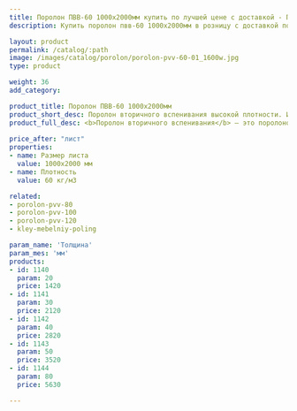 ```yaml
---
title: Поролон ПВВ-60 1000х2000мм купить по лучшей цене с доставкой - Поролоныч
description: Купить поролон пвв-60 1000х2000мм в розницу с доставкой по Москве в интернет-магазине Поролоныча.

layout: product
permalink: /catalog/:path
image: /images/catalog/porolon/porolon-pvv-60-01_1600w.jpg
type: product

weight: 36
add_category: 

product_title: Поролон ПВВ-60 1000х2000мм
product_short_desc: Поролон вторичного вспенивания высокой плотности. Используется в мебельной и автомобильной промышленности.
product_full_desc: <b>Поролон вторичного вспенивания</b> — это поролоновая крошка, вспененная с полиуретановым клеем и спрессованная под определенным давлением. Данный материал обладает высокими показателями плотности, жесткости, долговечности и прочности. Имеет хорошие звукопоглощающие и изолирующие свойства. Отличается высокой демпфирующей способностью. Благодаря таким качественным показателям долго сохраняет свои свойства и обеспечивает долгую службу изделий при их ежедневном использовании.
        
price_after: "лист"
properties:
- name: Размер листа
  value: 1000х2000 мм
- name: Плотность
  value: 60 кг/м3

related:
- porolon-pvv-80
- porolon-pvv-100
- porolon-pvv-120
- kley-mebelniy-poling

param_name: 'Толщина'
param_mes: 'мм'
products:
- id: 1140
  param: 20
  price: 1420
- id: 1141
  param: 30
  price: 2120
- id: 1142
  param: 40
  price: 2820
- id: 1143
  param: 50
  price: 3520
- id: 1144
  param: 80
  price: 5630

---
```

